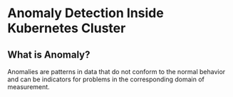 # Anomaly Detection Inside Kubernetes Cluster

## What is Anomaly?

Anomalies are patterns in data that do not conform to the normal behavior and can be indicators for problems in the corresponding domain of measurement.
